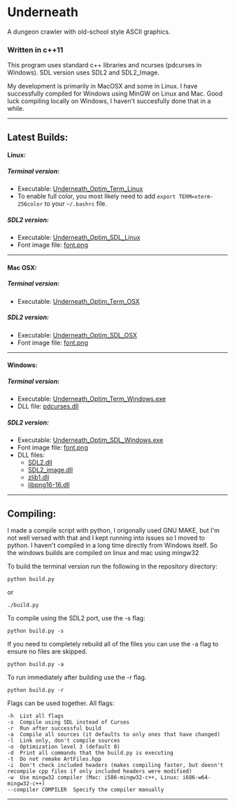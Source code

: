 # Underneath

A dungeon crawler with old-school style ASCII graphics.


### Written in c++11

This program uses standard c++ libraries and ncurses (pdcurses in Windows).
SDL version uses SDL2 and SDL2_Image.

My development is primarily in MacOSX and some in Linux. I have successfully compiled for Windows using MinGW on Linux and Mac. Good luck compiling locally on Windows, I haven't succesfully done that in a while.


---

## Latest Builds:

#### Linux:
##### Terminal version:
- Executable: [Underneath_Optim_Term_Linux](Underneath_Optim_Term_Linux)
- To enable full color, you most likely need to add `export TERM=xterm-256color` to your `~/.bashrc` file.

##### SDL2 version:
- Executable: [Underneath_Optim_SDL_Linux](Underneath_Optim_SDL_Linux)
- Font image file: [font.png](font.png)

---

#### Mac OSX:
##### Terminal version:
- Executable: [Underneath_Optim_Term_OSX](Underneath_Optim_Term_OSX)

##### SDL2 version:
- Executable: [Underneath_Optim_SDL_OSX](Underneath_Optim_SDL_OSX)
- Font image file: [font.png](font.png)

---

#### Windows:
##### Terminal version:
- Executable: [Underneath_Optim_Term_Windows.exe](Underneath_Optim_Term_Windows.exe)
- DLL file: [pdcurses.dll](pdcurses.dll)

##### SDL2 version:
- Executable: [Underneath_Optim_SDL_Windows.exe](Underneath_Optim_SDL_Windows.exe)
- Font image file: [font.png](font.png)
- DLL files:
  - [SDL2.dll](SDL2.dll)
  - [SDL2_image.dll](SDL2_image.dll)
  - [zlib1.dll](zlib1.dll)
  - [libpng16-16.dll](libpng16-16.dll)

---

## Compiling:

I made a compile script with python, I origonally used GNU MAKE, but I'm not well versed with that and I kept running into issues so I moved to python. I haven't compiled in a long time directly from Windows itself. So the windows builds are compiled on linux and mac using mingw32

To build the terminal version run the following in the repository directory:
```
python build.py
```
or
```
./build.py
```


To compile using the SDL2 port, use the -s flag: 
```
python build.py -s
```

If you need to completely rebuild all of the files you can use the -a flag to ensure no files are skipped.
```
python build.py -a
```

To run immediately after building use the -r flag.
```
python build.py -r
```

Flags can be used together.
All flags:
```
-h  List all flags
-s  Compile using SDL instead of Curses
-r  Run after successful build
-a  Compile all sources (it defaults to only ones that have changed)
-l  Link only, don't compile sources
-o  Optimization level 3 (default 0)
-d  Print all commands that the build.py is executing
-t  Do not remake ArtFiles.hpp
-i  Don't check included headers (makes compiling faster, but doesn't recompile cpp files if only included headers were modified)
-w  Use mingw32 compiler (Mac: i586-mingw32-c++, Linux: i686-w64-mingw32-c++)
--compiler COMPILER  Specify the compiler manually
```

---
